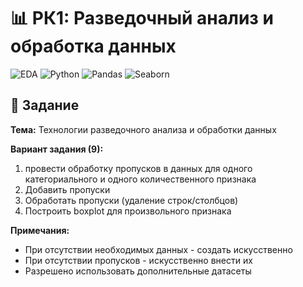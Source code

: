 # 📊 РК1: Разведочный анализ и обработка данных

![EDA](https://img.shields.io/badge/EDA-Exploratory%20Data%20Analysis-0078D7)
![Python](https://img.shields.io/badge/Python-3.8%2B-blue?logo=python)
![Pandas](https://img.shields.io/badge/Pandas-1.3%2B-orange?logo=pandas)
![Seaborn](https://img.shields.io/badge/Visualization-Seaborn-lightblue?logo=seaborn)

## 📌 Задание
**Тема:** Технологии разведочного анализа и обработки данных

**Вариант задания (9):**
1. провести обработку пропусков в данных для одного категориального и одного количественного признака
2. Добавить пропуски
3. Обработать пропуски (удаление строк/столбцов)
4. Построить boxplot для произвольного признака

**Примечания:**
- При отсутствии необходимых данных - создать искусственно
- При отсутствии пропусков - искусственно внести их
- Разрешено использовать дополнительные датасеты
